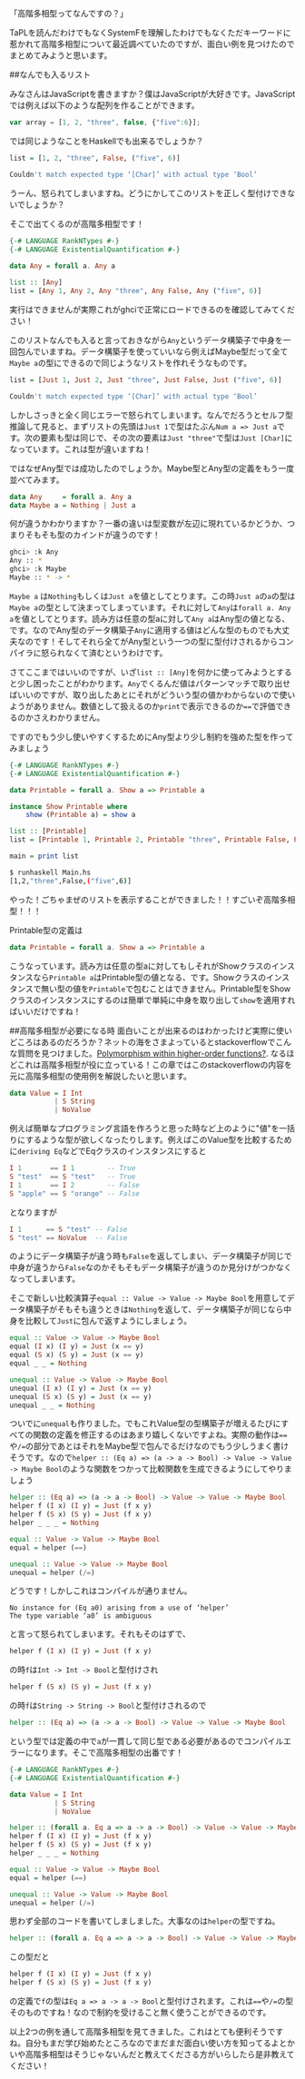 「高階多相型ってなんですの？」

TaPLを読んだわけでもなくSystemFを理解したわけでもなくただキーワードに惹かれて高階多相型について最近調べていたのですが、面白い例を見つけたのでまとめてみようと思います。

##なんでも入るリスト

みなさんはJavaScriptを書きますか？僕はJavaScriptが大好きです。JavaScriptでは例えば以下のような配列を作ることができます。

```javascript
var array = [1, 2, "three", false, {"five":6}];
```

では同じようなことをHaskellでも出来るでしょうか？

```haskell
list = [1, 2, "three", False, ("five", 6)]
```

```bash
Couldn't match expected type ‘[Char]’ with actual type ‘Bool’
```

うーん、怒られてしまいますね。どうにかしてこのリストを正しく型付けできないでしょうか？

そこで出てくるのが高階多相型です！

```haskell
{-# LANGUAGE RankNTypes #-}
{-# LANGUAGE ExistentialQuantification #-}
 
data Any = forall a. Any a

list :: [Any]
list = [Any 1, Any 2, Any "three", Any False, Any ("five", 6)]
```

実行はできませんが実際これがghciで正常にロードできるのを確認してみてください！

このリストなんでも入ると言っておきながら`Any`というデータ構築子で中身を一回包んでいますね。データ構築子を使っていいなら例えばMaybe型だって全て`Maybe a`の型にできるので同じようなリストを作れそうなものです。

```haskell
list = [Just 1, Just 2, Just "three", Just False, Just ("five", 6)]
```

```bash
Couldn't match expected type ‘[Char]’ with actual type ‘Bool’
```

しかしさっきと全く同じエラーで怒られてしまいます。なんでだろうとセルフ型推論して見ると、まずリストの先頭は`Just 1`で型はたぶん`Num a => Just a`です。次の要素も型は同じで、その次の要素は`Just "three"`で型は`Just [Char]`になっています。これは型が違いますね！

ではなぜAny型では成功したのでしょうか。Maybe型とAny型の定義をもう一度並べてみます。

```haskell
data Any     = forall a. Any a
data Maybe a = Nothing | Just a
```

何が違うかわかりますか？一番の違いは型変数が左辺に現れているかどうか、つまりそもそも型のカインドが違うのです！

```bash
ghci> :k Any
Any :: *
ghci> :k Maybe
Maybe :: * -> *
```

`Maybe a` は`Nothing`もしくは`Just a`を値としてとります。この時`Just a`の`a`の型は`Maybe a`の型として決まってしまっています。それに対して`Any`は`forall a. Any a`を値としてとります。読み方は任意の型aに対して`Any a`はAny型の値となる、です。なのでAny型のデータ構築子`Any`に適用する値はどんな型のものでも大丈夫なのです！そしてそれら全てがAny型という一つの型に型付けされるからコンパイラに怒られなくて済むというわけです。

さてここまではいいのですが、いざ`list :: [Any]`を何かに使ってみようとすると少し困ったことがわかります。`Any`でくるんだ値はパターンマッチで取り出せばいいのですが、取り出したあとにそれがどういう型の値かわからないので使いようがありません。数値として扱えるのか`print`で表示できるのか`==`で評価できるのかさえわかりません。

ですのでもう少し使いやすくするためにAny型より少し制約を強めた型を作ってみましょう

```haskell
{-# LANGUAGE RankNTypes #-}
{-# LANGUAGE ExistentialQuantification #-}

data Printable = forall a. Show a => Printable a

instance Show Printable where
    show (Printable a) = show a

list :: [Printable]
list = [Printable 1, Printable 2, Printable "three", Printable False, Printable ("five", 6)]

main = print list
```

```bash
$ runhaskell Main.hs
[1,2,"three",False,("five",6)]
```

やった！ごちゃまぜのリストを表示することができました！！すごいぞ高階多相型！！！

Printable型の定義は

```haskell
data Printable = forall a. Show a => Printable a
```

こうなっています。読み方は任意の型aに対してもしそれがShowクラスのインスタンスなら`Printable a`はPrintable型の値となる、です。Showクラスのインスタンスで無い型の値を`Printable`で包むことはできません。Printable型をShowクラスのインスタンスにするのは簡単で単純に中身を取り出して`show`を適用すればいいだけですね！

##高階多相型が必要になる時
面白いことが出来るのはわかったけど実際に使いどころはあるのだろうか？ネットの海をさまよっているとstackoverflowでこんな質問を見つけました。[Polymorphism within higher-order functions?](http://stackoverflow.com/questions/7061538/polymorphism-within-higher-order-functions). なるほどこれは高階多相型が役に立っている！この章ではこのstackoverflowの内容を元に高階多相型の使用例を解説したいと思います。

```haskell
data Value = I Int
           | S String
           | NoValue
```

例えば簡単なプログラミング言語を作ろうと思った時など上のように"値"を一括りにするような型が欲しくなったりします。例えばこのValue型を比較するために`deriving Eq`などでEqクラスのインスタンスにすると

```haskell
I 1       == I 1        -- True
S "test"  == S "test"   -- True
I 1       == I 2        -- False
S "apple" == S "orange" -- False
```

となりますが

```haskell
I 1      == S "test" -- False
S "test" == NoValue  -- False
```

のようにデータ構築子が違う時も`False`を返してしまい、データ構築子が同じで中身が違うから`False`なのかそもそもデータ構築子が違うのか見分けがつかなくなってしまいます。

そこで新しい比較演算子`equal :: Value -> Value -> Maybe Bool`を用意してデータ構築子がそもそも違うときは`Nothing`を返して、データ構築子が同じなら中身を比較して`Just`に包んで返すようにしましょう。

```haskell
equal :: Value -> Value -> Maybe Bool
equal (I x) (I y) = Just (x == y)
equal (S x) (S y) = Just (x == y)
equal _ _ = Nothing

unequal :: Value -> Value -> Maybe Bool
unequal (I x) (I y) = Just (x == y)
unequal (S x) (S y) = Just (x == y)
unequal _ _ = Nothing
```

ついでに`unequal`も作りました。でもこれValue型の型構築子が増えるたびにすべての関数の定義を修正するのはあまり嬉しくないですよね。実際の動作は`==`や`/=`の部分であとはそれをMaybe型で包んでるだけなのでもう少しうまく書けそうです。なので`helper :: (Eq a) => (a -> a -> Bool) -> Value -> Value -> Maybe Bool`のような関数をつかって比較関数を生成できるようにしてやりましょう

```haskell
helper :: (Eq a) => (a -> a -> Bool) -> Value -> Value -> Maybe Bool
helper f (I x) (I y) = Just (f x y)
helper f (S x) (S y) = Just (f x y)
helper _ _ _ = Nothing

equal :: Value -> Value -> Maybe Bool
equal = helper (==)

unequal :: Value -> Value -> Maybe Bool
unequal = helper (/=)
```

どうです！しかしこれはコンパイルが通りません。

```markup
No instance for (Eq a0) arising from a use of ‘helper’
The type variable ‘a0’ is ambiguous
```

と言って怒られてしまいます。それもそのはずで、

```haskell
helper f (I x) (I y) = Just (f x y)
```

の時`f`は`Int -> Int -> Bool`と型付けされ

```haskell
helper f (S x) (S y) = Just (f x y)
```

の時`f`は`String -> String -> Bool`と型付けされるので

```haskell
helper :: (Eq a) => (a -> a -> Bool) -> Value -> Value -> Maybe Bool
```

という型では定義の中で`a`が一貫して同じ型である必要があるのでコンパイルエラーになります。そこで高階多相型の出番です！

```haskell
{-# LANGUAGE RankNTypes #-}
{-# LANGUAGE ExistentialQuantification #-}

data Value = I Int
           | S String
           | NoValue

helper :: (forall a. Eq a => a -> a -> Bool) -> Value -> Value -> Maybe Bool
helper f (I x) (I y) = Just (f x y)
helper f (S x) (S y) = Just (f x y)
helper _ _ _ = Nothing

equal :: Value -> Value -> Maybe Bool
equal = helper (==)

unequal :: Value -> Value -> Maybe Bool
unequal = helper (/=)
```

思わず全部のコードを書いてしましました。大事なのは`helper`の型ですね。

```haskell
helper :: (forall a. Eq a => a -> a -> Bool) -> Value -> Value -> Maybe Bool
```

この型だと

```haskell
helper f (I x) (I y) = Just (f x y)
helper f (S x) (S y) = Just (f x y)
```

の定義で`f`の型は`Eq a => a -> a -> Bool`と型付けされます。これは`==`や`/=`の型そのものですね！なので制約を受けること無く使うことができるのです。

以上2つの例を通して高階多相型を見てきました。これはとても便利そうですね。自分もまだ学び始めたところなのでまだまだ面白い使い方を知ってるよとかいや高階多相型はそうじゃないんだと教えてくださる方がいらしたら是非教えてください！
